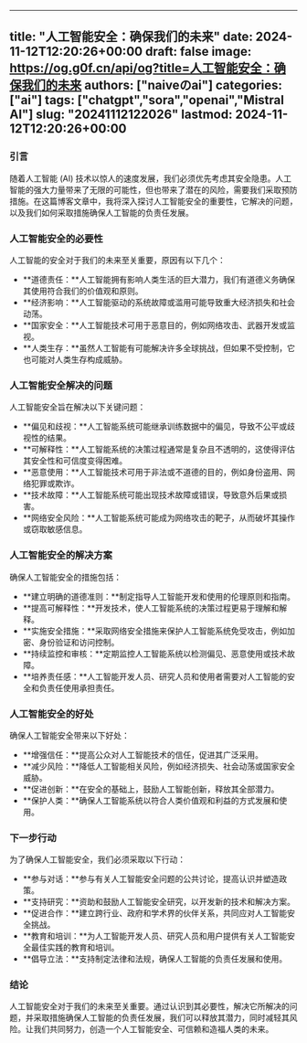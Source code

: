 
---
title: "人工智能安全：确保我们的未来"
date: 2024-11-12T12:20:26+00:00
draft: false
image: https://og.g0f.cn/api/og?title=人工智能安全：确保我们的未来
authors: ["naiveのai"]
categories: ["ai"]
tags: ["chatgpt","sora","openai","Mistral AI"]
slug: "20241112122026"
lastmod: 2024-11-12T12:20:26+00:00
---
### 引言

随着人工智能 (AI) 技术以惊人的速度发展，我们必须优先考虑其安全隐患。人工智能的强大力量带来了无限的可能性，但也带来了潜在的风险，需要我们采取预防措施。在这篇博客文章中，我将深入探讨人工智能安全的重要性，它解决的问题，以及我们如何采取措施确保人工智能的负责任发展。

### 人工智能安全的必要性

人工智能的安全对于我们的未来至关重要，原因有以下几个：

- **道德责任：**人工智能拥有影响人类生活的巨大潜力，我们有道德义务确保其使用符合我们的价值观和原则。
- **经济影响：**人工智能驱动的系统故障或滥用可能导致重大经济损失和社会动荡。
- **国家安全：**人工智能技术可用于恶意目的，例如网络攻击、武器开发或监视。
- **人类生存：**虽然人工智能有可能解决许多全球挑战，但如果不受控制，它也可能对人类生存构成威胁。

### 人工智能安全解决的问题

人工智能安全旨在解决以下关键问题：

- **偏见和歧视：**人工智能系统可能继承训练数据中的偏见，导致不公平或歧视性的结果。
- **可解释性：**人工智能系统的决策过程通常是复杂且不透明的，这使得评估其安全性和可信度变得困难。
- **恶意使用：**人工智能技术可用于非法或不道德的目的，例如身份盗用、网络犯罪或欺诈。
- **技术故障：**人工智能系统可能出现技术故障或错误，导致意外后果或损害。
- **网络安全风险：**人工智能系统可能成为网络攻击的靶子，从而破坏其操作或窃取敏感信息。

### 人工智能安全的解决方案

确保人工智能安全的措施包括：

- **建立明确的道德准则：**制定指导人工智能开发和使用的伦理原则和指南。
- **提高可解释性：**开发技术，使人工智能系统的决策过程更易于理解和解释。
- **实施安全措施：**采取网络安全措施来保护人工智能系统免受攻击，例如加密、身份验证和访问控制。
- **持续监控和审核：**定期监控人工智能系统以检测偏见、恶意使用或技术故障。
- **培养责任感：**人工智能开发人员、研究人员和使用者需要对人工智能的安全和负责任使用承担责任。

### 人工智能安全的好处

确保人工智能安全带来以下好处：

- **增强信任：**提高公众对人工智能技术的信任，促进其广泛采用。
- **减少风险：**降低人工智能相关风险，例如经济损失、社会动荡或国家安全威胁。
- **促进创新：**在安全的基础上，鼓励人工智能创新，释放其全部潜力。
- **保护人类：**确保人工智能系统以符合人类价值观和利益的方式发展和使用。

### 下一步行动

为了确保人工智能安全，我们必须采取以下行动：

- **参与对话：**参与有关人工智能安全问题的公共讨论，提高认识并塑造政策。
- **支持研究：**资助和鼓励人工智能安全研究，以开发新的技术和解决方案。
- **促进合作：**建立跨行业、政府和学术界的伙伴关系，共同应对人工智能安全挑战。
- **教育和培训：**为人工智能开发人员、研究人员和用户提供有关人工智能安全最佳实践的教育和培训。
- **倡导立法：**支持制定法律和法规，确保人工智能的负责任发展和使用。

### 结论

人工智能安全对于我们的未来至关重要。通过认识到其必要性，解决它所解决的问题，并采取措施确保人工智能的负责任发展，我们可以释放其潜力，同时减轻其风险。让我们共同努力，创造一个人工智能安全、可信赖和造福人类的未来。
